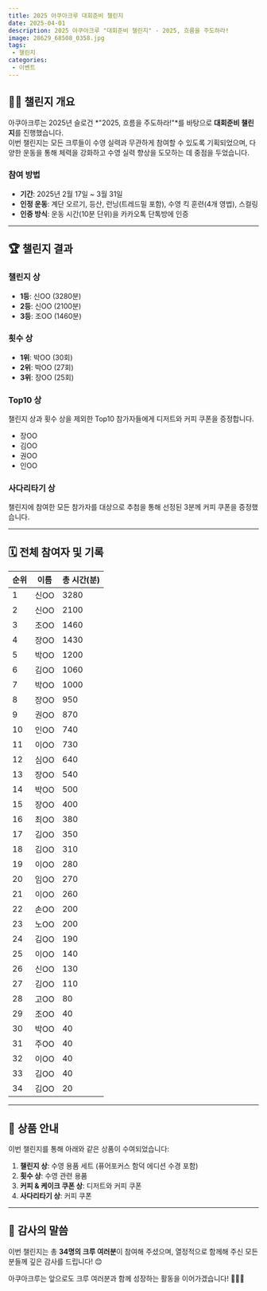 ```yaml
---
title: 2025 아쿠아크루 대회준비 챌린지
date: 2025-04-01
description: 2025 아쿠아크루 "대회준비 챌린지" - 2025, 흐름을 주도하라!
image: 28629_68508_0358.jpg
tags:
 - 챌린지
categories:
 - 이벤트
---
```



## 🏊‍♂️ 챌린지 개요
아쿠아크루는 2025년 슬로건 *"2025, 흐름을 주도하라!"*를 바탕으로 **대회준비 챌린지**를 진행했습니다.  
이번 챌린지는 모든 크루들이 수영 실력과 무관하게 참여할 수 있도록 기획되었으며, 다양한 운동을 통해 체력을 강화하고 수영 실력 향상을 도모하는 데 중점을 두었습니다.

### **참여 방법**
- **기간**: 2025년 2월 17일 ~ 3월 31일
- **인정 운동**: 계단 오르기, 등산, 런닝(트레드밀 포함), 수영 킥 훈련(4개 영법), 스컬링
- **인증 방식**: 운동 시간(10분 단위)을 카카오톡 단톡방에 인증

---

## 🏆 챌린지 결과

### **챌린지 상**
- **1등**: 신OO (3280분)
- **2등**: 신OO (2100분)
- **3등**: 조OO (1460분)

### **횟수 상**
- **1위**: 박OO (30회)
- **2위**: 박OO (27회)
- **3위**: 장OO (25회)

### **Top10 상**
챌린지 상과 횟수 상을 제외한 Top10 참가자들에게 디저트와 커피 쿠폰을 증정합니다.
- 장OO
- 김OO
- 권OO
- 인OO

### **사다리타기 상**
챌린지에 참여한 모든 참가자를 대상으로 추첨을 통해 선정된 3분께 커피 쿠폰을 증정했습니다.

---

## 🗓️ 전체 참여자 및 기록
| 순위 | 이름   | 총 시간(분) |
|------|--------|-------------|
| 1    | 신OO   | 3280        |
| 2    | 신OO   | 2100        |
| 3    | 조OO   | 1460        |
| 4    | 장OO   | 1430        |
| 5    | 박OO   | 1200        |
| 6    | 김OO   | 1060        |
| 7    | 박OO   | 1000        |
| 8    | 장OO   | 950         |
| 9    | 권OO   | 870         |
| 10   | 인OO   | 740         |
| 11   | 이OO   | 730         |
| 12   | 심OO   | 640         |
| 13   | 장OO   | 540         |
| 14   | 박OO   | 500         |
| 15   | 장OO   | 400         |
| 16   | 최OO   | 380         |
| 17   | 김OO   | 350         |
| 18   | 김OO   | 310         |
| 19   | 이OO   | 280         |
| 20   | 임OO   | 270         |
| 21   | 이OO   | 260         |
| 22   | 손OO   | 200         |
| 23   | 노OO   | 200         |
| 24   | 김OO   | 190         |
| 25   | 이OO   | 140         |
| 26   | 신OO   | 130         |
| 27   | 김OO   | 110         |
| 28   | 고OO   | 80          |
| 29   | 조OO   | 40          |
| 30   | 박OO   | 40          |
| 31   | 주OO   | 40          |
| 32   | 이OO   | 40          |
| 33   | 김OO   | 40          |
| 34   | 김OO   | 20          |


---

## 🎁 상품 안내
이번 챌린지를 통해 아래와 같은 상품이 수여되었습니다:
1. **챌린지 상**: 수영 용품 세트 (퓨어포커스 함덕 에디션 수경 포함)
2. **횟수 상**: 수영 관련 용품
3. **커피 & 케이크 쿠폰 상**: 디저트와 커피 쿠폰
4. **사다리타기 상**: 커피 쿠폰


---

## 🎉 감사의 말씀

이번 챌린지는 총 **34명의 크루 여러분**이 참여해 주셨으며, 열정적으로 함께해 주신 모든 분들께 깊은 감사를 드립니다! 😊  

아쿠아크루는 앞으로도 크루 여러분과 함께 성장하는 활동을 이어가겠습니다! 🏊‍♂️🔥